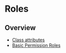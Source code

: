 # Roles
## Overview
* [Class attributes](class_attributes.md)
* [Basic Permission Roles](basic_permission_roles.md)
